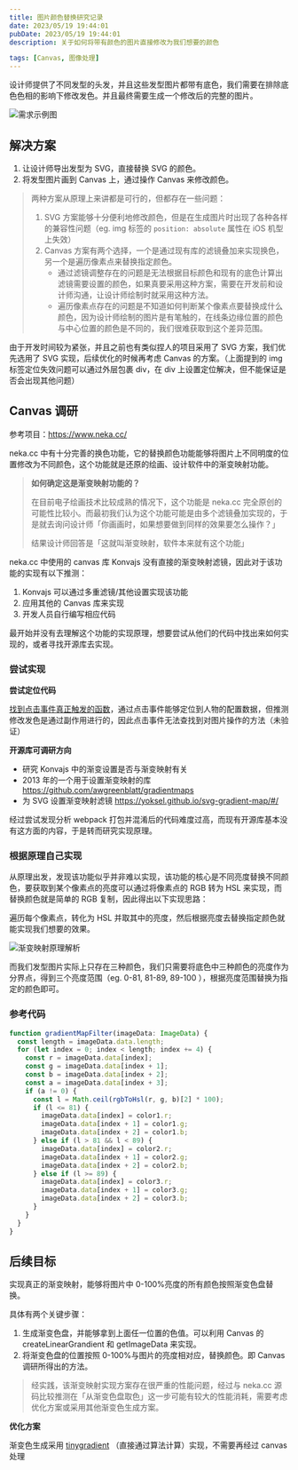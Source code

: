 ```yaml
---
title: 图片颜色替换研究记录
date: 2023/05/19 19:44:01
pubDate: 2023/05/19 19:44:01
description: 关于如何将带有颜色的图片直接修改为我们想要的颜色

tags: [Canvas, 图像处理]
---
```


设计师提供了不同发型的头发，并且这些发型图片都带有底色，我们需要在排除底色色相的影响下修改发色。并且最终需要生成一个修改后的完整的图片。

![需求示例图](https://cdn.jsdelivr.net/gh/qiyuor2/blog-image/img/2023061902.png)

## 解决方案

1. 让设计师导出发型为 SVG，直接替换 SVG 的颜色。
2. 将发型图片画到 Canvas 上，通过操作 Canvas 来修改颜色。

> 两种方案从原理上来讲都是可行的，但都存在一些问题：
>
> 1. SVG 方案能够十分便利地修改颜色，但是在生成图片时出现了各种各样的兼容性问题（eg. img 标签的 `position: absolute` 属性在 iOS 机型上失效）
> 2. Canvas 方案有两个选择，一个是通过现有库的滤镜叠加来实现换色，另一个是遍历像素点来替换指定颜色。
>    - 通过滤镜调整存在的问题是无法根据目标颜色和现有的底色计算出滤镜需要设置的颜色，如果真要采用这种方案，需要在开发前和设计师沟通，让设计师绘制时就采用这种方法。
>    - 遍历像素点存在的问题是不知道如何判断某个像素点要替换成什么颜色，因为设计师绘制的图片是有笔触的，在线条边缘位置的颜色与中心位置的颜色是不同的，我们很难获取到这个差异范围。

由于开发时间较为紧张，并且之前也有类似捏人的项目采用了 SVG 方案，我们优先选用了 SVG 实现，后续优化的时候再考虑 Canvas 的方案。（上面提到的 img 标签定位失效问题可以通过外层包裹 div，在 div 上设置定位解决，但不能保证是否会出现其他问题）

## Canvas 调研

参考项目：https://www.neka.cc/

neka.cc 中有十分完善的换色功能，它的替换颜色功能能够将图片上不同明度的位置修改为不同颜色，这个功能就是还原的绘画、设计软件中的渐变映射功能。

> **如何确定这是渐变映射功能的？**
>
> 在目前电子绘画技术比较成熟的情况下，这个功能是 neka.cc 完全原创的可能性比较小。而最初我们认为这个功能可能是由多个滤镜叠加实现的，于是就去询问设计师「你画画时，如果想要做到同样的效果要怎么操作？」
>
> 结果设计师回答是「这就叫渐变映射，软件本来就有这个功能」

neka.cc 中使用的 canvas 库 Konvajs 没有直接的渐变映射滤镜，因此对于该功能的实现有以下推测：

1. Konvajs 可以通过多重滤镜/其他设置实现该功能
2. 应用其他的 Canvas 库来实现
3. 开发人员自行编写相应代码

最开始并没有去理解这个功能的实现原理，想要尝试从他们的代码中找出来如何实现的，或者寻找开源库去实现。

### 尝试实现

**尝试定位代码**

[找到点击事件真正触发的函数](https://xiaogenban1993.github.io/20.11/web_%E6%89%BE%E5%88%B0%E7%82%B9%E5%87%BB%E4%BA%8B%E4%BB%B6%E7%9C%9F%E6%AD%A3%E8%A7%A6%E5%8F%91%E7%9A%84%E5%87%BD%E6%95%B0.html)，通过点击事件能够定位到人物的配置数据，但推测修改发色是通过副作用进行的，因此点击事件无法查找到对图片操作的方法（未验证）

**开源库可调研方向**

- 研究 Konvajs 中的渐变设置是否与渐变映射有关
- 2013 年的一个用于设置渐变映射的库 https://github.com/awgreenblatt/gradientmaps
- 为 SVG 设置渐变映射滤镜 https://yoksel.github.io/svg-gradient-map/#/

经过尝试发现分析 webpack 打包并混淆后的代码难度过高，而现有开源库基本没有这方面的内容，于是转而研究实现原理。

### 根据原理自己实现

从原理出发，发现该功能似乎并非难以实现，该功能的核心是不同亮度替换不同颜色，要获取到某个像素点的亮度可以通过将像素点的 RGB 转为 HSL 来实现，而替换颜色就是简单的 RGB 复制，因此得出以下实现思路：

遍历每个像素点，转化为 HSL 并取其中的亮度，然后根据亮度去替换指定颜色就能实现我们想要的效果。

![渐变映射原理解析](https://cdn.jsdelivr.net/gh/qiyuor2/blog-image/img/2023061901.png)

而我们发型图片实际上只存在三种颜色，我们只需要将底色中三种颜色的亮度作为分界点，得到三个亮度范围（eg. 0-81, 81-89, 89-100 ），根据亮度范围替换为指定的颜色即可。

### 参考代码

```jsx
function gradientMapFilter(imageData: ImageData) {
  const length = imageData.data.length;
  for (let index = 0; index < length; index += 4) {
    const r = imageData.data[index];
    const g = imageData.data[index + 1];
    const b = imageData.data[index + 2];
    const a = imageData.data[index + 3];
    if (a != 0) {
      const l = Math.ceil(rgbToHsl(r, g, b)[2] * 100);
      if (l <= 81) {
        imageData.data[index] = color1.r;
        imageData.data[index + 1] = color1.g;
        imageData.data[index + 2] = color1.b;
      } else if (l > 81 && l < 89) {
        imageData.data[index] = color2.r;
        imageData.data[index + 1] = color2.g;
        imageData.data[index + 2] = color2.b;
      } else if (l >= 89) {
        imageData.data[index] = color3.r;
        imageData.data[index + 1] = color3.g;
        imageData.data[index + 2] = color3.b;
      }
    }
  }
}
```

## 后续目标

实现真正的渐变映射，能够将图片中 0-100%亮度的所有颜色按照渐变色盘替换。

具体有两个关键步骤：

1. 生成渐变色盘，并能够拿到上面任一位置的色值。可以利用 Canvas 的 createLinearGrandient 和 getImageData 来实现。
2. 将渐变色盘的位置按照 0-100%与图片的亮度相对应，替换颜色。即 Canvas 调研所得出的方法。

> 经实践，该渐变映射实现方案存在很严重的性能问题，经过与 neka.cc 源码比较推测在「从渐变色盘取色」这一步可能有较大的性能消耗，需要考虑优化方案或采用其他渐变色生成方案。

**优化方案**

渐变色生成采用 [tinygradient](https://www.npmjs.com/package/tinygradient) （直接通过算法计算）实现，不需要再经过 canvas 处理
